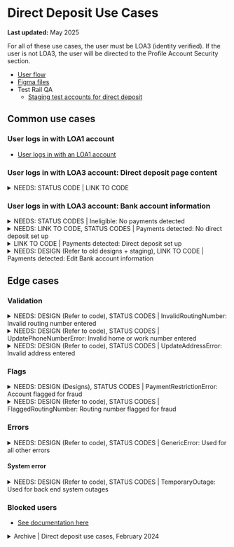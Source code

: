 # Direct Deposit Use Cases

**Last updated:** May 2025

For all of these use cases, the user must be LOA3 (identity verified). If the user is not LOA3, the user will be directed to the Profile Account Security section.

- [User flow](https://app.mural.co/t/departmentofveteransaffairs9999/m/departmentofveteransaffairs9999/1746465334851/afdc4978dfd4cd9880a90f4066e236095170365b?wid=0-1743526306164&outline=open)
- [Figma files](https://www.figma.com/design/CUR39JNnF2CS8SidGiWmYG/Profile---Direct-Deposit?node-id=0-1&t=YyRIssxrSn59rYTM-1)
- Test Rail QA
   - [Staging test accounts for direct deposit](https://github.com/department-of-veterans-affairs/va.gov-team-sensitive/blob/master/Administrative/vagov-users/staging-test-accounts-direct-deposit.md)

## Common use cases
### User logs in with LOA1 account
- [User logs in with an LOA1 account](https://github.com/department-of-veterans-affairs/va.gov-team/blob/master/products/identity-personalization/profile/use-cases/loa1-user.md)


### User logs in with LOA3 account: Direct deposit page content

<details><summary>NEEDS: STATUS CODE | LINK TO CODE </summary>

- **Use case:** Content shows for all LOA3 users. Bank account information is dynamic, all other information is read only.
- **Status code:** None
- **Content:**

   - Card: Bank account information
   - Additional info: How to update your direct deposit information for Montgomery GI Bill
   - Information alert: What if I think I’ve been the victim of bank fraud?
   - Card: VA payment history

- **Format:** See designs
- [Link to designs](https://www.figma.com/design/CUR39JNnF2CS8SidGiWmYG/Profile---Direct-Deposit?node-id=2258-5791&t=2E35Z57ibI3XozvU-1) 
- [Link to code]

</details>


### User logs in with LOA3 account: Bank account information

<details><summary>NEEDS: STATUS CODES | Ineligible: No payments detected</summary>

- **Use case:** Detected that the user is not receiving any payments.
- **Status code:** TBD
- **Content:**

Our records show that you don’t receive benefit payments from VA.

If you think this is an error, or think you have been a victim of bank fraud call us at 800-827-1000 (TTY: 711). We’re here Monday through Friday, 8:00 a.m. to 9:00 p.m. ET.

- **Format:** Body copy
- [Link to designs](https://www.figma.com/design/CUR39JNnF2CS8SidGiWmYG/Profile---Direct-Deposit?node-id=2302-7003&t=2E35Z57ibI3XozvU-1)
- [Link to code](https://github.com/department-of-veterans-affairs/vets-website/blob/cc4af4e2e0fed33ea05835acd63566fd02970abd/src/applications/personalization/profile/components/direct-deposit/alerts/Ineligible.jsx)

</details>


<details><summary>NEEDS: LINK TO CODE, STATUS CODES | Payments detected: No direct deposit set up</summary>

- **Use case:** Detected the user is receiving payments, but does not have direct deposit set up.
- **Status code:** TBD
- **Content:** Content prompts user to add bank account information by clicking the 'Edit' button.
- **Format:** See designs
- [Link to designs](https://www.figma.com/design/CUR39JNnF2CS8SidGiWmYG/Profile---Direct-Deposit?node-id=2308-6926&t=2E35Z57ibI3XozvU-1)
- [Link to code]

</details>


<details><summary> LINK TO CODE | Payments detected: Direct deposit set up</summary>

- **Use case:** Detected the user is receiving payments, and has direct deposit set up.
- **Status code:** 200
- **Content:** Bank account information shows as read only, with an option to click an 'Edit' button to change information.
- **Format:** See designs
- [Link to designs](https://www.figma.com/design/CUR39JNnF2CS8SidGiWmYG/Profile---Direct-Deposit?node-id=2300-6759&t=2E35Z57ibI3XozvU-1)
- [Link to code]

</details>


<details><summary>NEEDS: DESIGN (Refer to old designs + staging), LINK TO CODE | Payments detected: Edit Bank account information</summary>

- **Use case:** Triggered when a user clicks the Edit button.
- **Status code:** None
- **Content:**

**Editing**
- All fields appear inline in the Bank account information section. For security purposes, all fields are blank when edit mode is entered.
- Errors appear inline with inputs per VADS component standards.
- [Link to designs](https://www.figma.com/design/CUR39JNnF2CS8SidGiWmYG/Profile---Direct-Deposit?node-id=2278-6852&t=2E35Z57ibI3XozvU-1)

**Saving changes**
- Once the form is successfully saved, the user is returned to "read" mode and a success alert displays above the edit button.
- When Bank account information is changed, a confirmation email is sent to the user in case they did not make these updates. We send these emails to both the contact email address in the profile **and** the sign in email address in case of fraud. These confirmation emails have information on how to report fraud.
- [Link to designs](https://www.figma.com/design/CUR39JNnF2CS8SidGiWmYG/Profile---Direct-Deposit?node-id=0-116&t=YyRIssxrSn59rYTM-1)

**Canceling changes**
- If a user has made changes to any form field, and hits cancel, they'll be presented with a modal asking them to confirm they want to leave edit mode.
- **Format:** See designs
- [Link to designs]
- [Link to code]

</details>


## Edge cases

### Validation

<details><summary>NEEDS: DESIGN (Refer to code), STATUS CODES | InvalidRoutingNumber: Invalid routing number entered</summary>

- **Use case:** User edits their Bank account information, a call is made to match the routing number, and the routing number is incorrect. Alert appears above input fields in Bank account information edit use case.
- **Status code:** TBD
- **Content:**

We can’t find a bank linked to the routing number you entered.

Review your routing number and make sure it’s correct.

- **Format:** [Error alert component](https://design.va.gov/components/alert/#error-alert)
- [Link to designs]
- [Link to code](https://github.com/department-of-veterans-affairs/vets-website/blame/8bb9e606cbe6ac0d17598e748a550218b5bf3f2f/src/applications/personalization/profile/components/direct-deposit/alerts/UpdateErrorAlert.jsx#L65)

</details>


<details><summary>NEEDS: DESIGN (Refer to code), STATUS CODES | UpdatePhoneNumberError: Invalid home or work number entered</summary>

- **Use case:** User edits their Bank account information, a call is made to match the home and work phone, and the information is incorrect. There is no requirement to have valid phone numbers on file, and this is a legacy event from eBenefits. [More context linked here](https://github.com/department-of-veterans-affairs/va.gov-team/blob/master/products/identity-personalization/direct-deposit/use-cases/validation-address-phone.md). Alert appears above input fields in Bank account information edit use case.
- **Status code:** TBD
- **Content:**

We’re sorry. We couldn’t update your direct deposit bank information because your ${phoneNumberType} phone number is missing or invalid. Please go back to your profile and fill in this required information.

- **Format:** [Error alert component](https://design.va.gov/components/alert/#error-alert)
- [Link to designs]
- [Link to code](https://github.com/department-of-veterans-affairs/vets-website/blame/8bb9e606cbe6ac0d17598e748a550218b5bf3f2f/src/applications/personalization/profile/components/direct-deposit/alerts/UpdateErrorAlert.jsx#L106)

</details>


<details><summary>NEEDS: DESIGN (Refer to code), STATUS CODES | UpdateAddressError: Invalid address entered</summary>

- **Use case:** User edits their Bank account information, a call is made to match the address, and the information is incorrect. There is no requirement to have valid addresses on file, and this is a legacy event from eBenefits. [More context linked here](https://github.com/department-of-veterans-affairs/va.gov-team/blob/master/products/identity-personalization/direct-deposit/use-cases/validation-address-phone.md). Alert appears above input fields in Bank account information edit use case.
- **Status code:** TBD
- **Content:**

We’re sorry. We couldn’t update your direct deposit bank information because your mailing address is missing or invalid. Please go back to your profile and fill in this required information.

- **Format:** [Error alert component](https://design.va.gov/components/alert/#error-alert)
- [Link to designs]
- [Link to code](https://github.com/department-of-veterans-affairs/vets-website/blame/8bb9e606cbe6ac0d17598e748a550218b5bf3f2f/src/applications/personalization/profile/components/direct-deposit/alerts/UpdateErrorAlert.jsx#L93)

</details>

 
### Flags 

<details><summary>NEEDS: DESIGN (Designs), STATUS CODES | PaymentRestrictionError: Account flagged for fraud</summary>

- **Use case:** User edits their Bank account information, a call is made to check for fraud, and returns the alert. Alert appears above input fields in Bank account information edit use case.
- **Status code:** TBD
- **Content:**

H2: We couldn't update your direct deposit information

We’re sorry. We couldn’t process your direct deposit update.

What you can do now:

Call us at 800-827-1000 (TTY: 711). Tell the representative you received this message that we couldn’t process your direct deposit update. They’ll help you verify your account details and fix the problem. We’re here Monday through Friday, 8:00 a.m. to 9:00 p.m. ET.

Or you can contact a regional office near you to come in for help in person. [Find a VA regional office near you (opens in a new tab)](https://www.va.gov/find-locations)

- **Format:** [Error alert component](https://design.va.gov/components/alert/#error-alert)
- [Link to designs](https://www.figma.com/design/CUR39JNnF2CS8SidGiWmYG/Profile---Direct-Deposit?node-id=1855-3868&t=YyRIssxrSn59rYTM-1)
- [Link to code](https://github.com/department-of-veterans-affairs/vets-website/blame/8bb9e606cbe6ac0d17598e748a550218b5bf3f2f/src/applications/personalization/profile/components/direct-deposit/alerts/UpdateErrorAlert.jsx#L123C10-L123C33)

</details>


<details><summary>NEEDS: DESIGN (Refer to code), STATUS CODES | FlaggedRoutingNumber: Routing number flagged for fraud</summary>

- **Use case:** User edits their Bank account information, a call is made to check for routing number fraud, and returns the alert. Alert appears above input fields in Bank account information edit use case.
- **Status code:** TBD
- **Content:**

H2: We couldn't update your direct deposit information

We’re sorry. The bank routing number you entered requires additional verification before we can save your information. To use this bank routing number, you’ll need to call us at 800-827-1000 (TTY: 711). We’re here Monday through Friday, 8:00 a.m. to 9:00 p.m. ET.

You can also update this information by mail or in person at a VA regional office.

[Learn how to update your direct deposit bank information.](https://www.va.gov/change-direct-deposit/)

- **Format:** [Error alert component](https://design.va.gov/components/alert/#error-alert)
- [Link to designs]
- [Link to code](https://github.com/department-of-veterans-affairs/vets-website/blame/8bb9e606cbe6ac0d17598e748a550218b5bf3f2f/src/applications/personalization/profile/components/direct-deposit/alerts/UpdateErrorAlert.jsx#L37)

</details>


### Errors 

<details><summary>NEEDS: DESIGN (Refer to code), STATUS CODES | GenericError: Used for all other errors</summary>

- **Use case:** Unsure when this is used.
- **Status code:** TBD
- **Content:**

H2: We couldn't update your direct deposit information

We’re sorry. We couldn’t update your payment information. Please try again

- **Format:** [Error alert component](https://design.va.gov/components/alert/#error-alert)
- [Link to designs]
- [Link to code](https://github.com/department-of-veterans-affairs/vets-website/blame/8bb9e606cbe6ac0d17598e748a550218b5bf3f2f/src/applications/personalization/profile/components/direct-deposit/alerts/UpdateErrorAlert.jsx#L81)

</details>


#### System error

<details><summary>NEEDS: DESIGN (Refer to code), STATUS CODES | TemporaryOutage: Used for back end system outages</summary>

- **Use case:** Error will appear when we are having issues connecting to the back end, and can't determine if they have direct deposit information to show. There is no action the user can take to correct this.
- **Status code:** TBD
- **Content:**

H2: Direct deposit information isn’t available right now

We’re sorry. Direct deposit information isn’t available right now. We’re doing some maintenance work on this system.

Refresh this page or try again later.

- **Format:** [Warning alert component](https://design.va.gov/components/alert/#warning-alert)
- [Link to designs]
- [Link to code](https://github.com/department-of-veterans-affairs/vets-website/blob/cc4af4e2e0fed33ea05835acd63566fd02970abd/src/applications/personalization/profile/components/direct-deposit/alerts/TemporaryOutage.jsx#L32)

</details>
 

### Blocked users 
- [See documentation here](https://github.com/department-of-veterans-affairs/va.gov-team/blob/master/products/identity-personalization/profile/use-cases/blocked-account.md)
 

<details><summary>Archive | Direct deposit use cases, February 2024</summary>

# Direct Deposit Use Cases

**Last updated:** February 14, 2024

Direct deposit use case documentation is available in this directory. As of August 2024 this supports C&P as well as Chapter 33 EDU benefits with plans to support Chapter 35 in the future.

For all of these use cases, the user must be LOA3 (identity verified). If the user is not LOA3, the only thing they can access in profile is the Account Security section.

- [High-level flow](https://www.figma.com/file/CUR39JNnF2CS8SidGiWmYG/Profile-Direct-Deposit?type=design&node-id=0%3A306&mode=design&t=JeBw2hRh9J5QSuL7-1)
- [Staging test accounts for direct deposit](https://github.com/department-of-veterans-affairs/va.gov-team-sensitive/blob/master/Administrative/vagov-users/staging-test-accounts-direct-deposit.md)

## Common use cases
### User logs in with LOA1 account
- [User logs in with an LOA1 account](https://github.com/department-of-veterans-affairs/va.gov-team/blob/master/products/identity-personalization/profile/use-cases/loa1-user.md)

### User logs in with LOA3 ID.me or Login.gov; No flags on their account
- [No compensation and pension or education payments detected](https://github.com/department-of-veterans-affairs/va.gov-team/blob/master/products/identity-personalization/direct-deposit/use-cases/payments-not-detected.md)
- Compensation and pension and/or education benefit payments detected
  - [Has not set up direct deposit (DD) for any payments](https://github.com/department-of-veterans-affairs/va.gov-team/blob/master/products/identity-personalization/direct-deposit/use-cases/payments-detected-dd-not-setup.md)
  - [Has set up DD for one, but not both benefits](https://github.com/department-of-veterans-affairs/va.gov-team/blob/master/products/identity-personalization/direct-deposit/use-cases/payments-detected-partial-setup.md)
  - [Has set up DD for both benefits](https://github.com/department-of-veterans-affairs/va.gov-team/blob/master/products/identity-personalization/direct-deposit/use-cases/payments-detected-complete-setup.md)
- [User needs to edit account information](https://github.com/department-of-veterans-affairs/va.gov-team/blob/master/products/identity-personalization/direct-deposit/use-cases/editing-account-info.md)

### User logs in with DS Logon or MyHealtheVet; No flags on their account
- [User has logged in with My HealtheVet or DS Logon](https://github.com/department-of-veterans-affairs/va.gov-team/blob/master/products/identity-personalization/direct-deposit/use-cases/gate-mhv-dslogon.md)

## Edge cases

### Flags 
- [LOA3 ID.me or Login.gov user tries to update their bank information, but they have a fraud or identity theft flag on their account](https://github.com/department-of-veterans-affairs/va.gov-team/blob/master/products/identity-personalization/direct-deposit/use-cases/flag-fraud.md)
#### Blockecd users 
[See documentation here](https://github.com/department-of-veterans-affairs/va.gov-team/blob/master/products/identity-personalization/profile/use-cases/blocked-account.md)

### Validation
- [LOA3 ID.me or Login.gov user tries to update their compensation and pension direct deposit information, and has entered a routing number that can't be matched with a bank](https://github.com/department-of-veterans-affairs/va.gov-team/blob/master/products/identity-personalization/direct-deposit/use-cases/editing-account-info.md#save-error-routing-number-entered-is-invalid-and-cant-be-matched-to-a-bank)
- [LOA3 ID.me or Login.gov user tries to update their compensation and pension direct deposit information, but they don't have
 have valid home phone, work phone, and/or mailing address in profile](https://github.com/department-of-veterans-affairs/va.gov-team/blob/master/products/identity-personalization/direct-deposit/use-cases/validation-address-phone.md)


### System
- [Something has gone wrong and VA.gov can't display any direct deposit information](https://github.com/department-of-veterans-affairs/va.gov-team/blob/master/products/identity-personalization/direct-deposit/use-cases/system-cant-display-dd.md)

</details>
